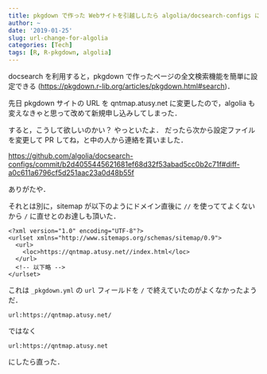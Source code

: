 ```yaml
---
title: pkgdown で作った Webサイトを引越ししたら algolia/docsearch-configs に設定変更を PR しよう
author: ~
date: '2019-01-25'
slug: url-change-for-algolia
categories: [Tech]
tags: [R, R-pkgdown, algolia]
---
```


docsearch を利用すると，pkgdown で作ったページの全文検索機能を簡単に設定できる (https://pkgdown.r-lib.org/articles/pkgdown.html#search)．

先日 pkgdown サイトの URL を qntmap.atusy.net に変更したので，algolia も変えなきゃと思って改めて新規申し込みしてしまった．

すると，こうして欲しいのかい？ やっといたよ．
だったら次から設定ファイルを変更して PR してね，と中の人から連絡を貰いました．

https://github.com/algolia/docsearch-configs/commit/b2d4055445621681ef68d32f53abad5cc0b2c71f#diff-a0c611a6796cf5d251aac23a0d48b55f

ありがたや．

それとは別に，sitemap が以下のようにドメイン直後に `//` を使っててよくないから `/` に直せとのお達しも頂いた．

```{.xml}
<?xml version="1.0" encoding="UTF-8"?>
<urlset xmlns="http://www.sitemaps.org/schemas/sitemap/0.9">
  <url>
    <loc>https://qntmap.atusy.net//index.html</loc>
  </url>
  <!-- 以下略 -->
</urlset>
```

これは `_pkgdown.yml` の `url` フィールドを `/` で終えていたのがよくなかったようだ．

```{.yaml}
url:https://qntmap.atusy.net/
```

ではなく

```{.yaml}
url:https://qntmap.atusy.net
```

にしたら直った．
